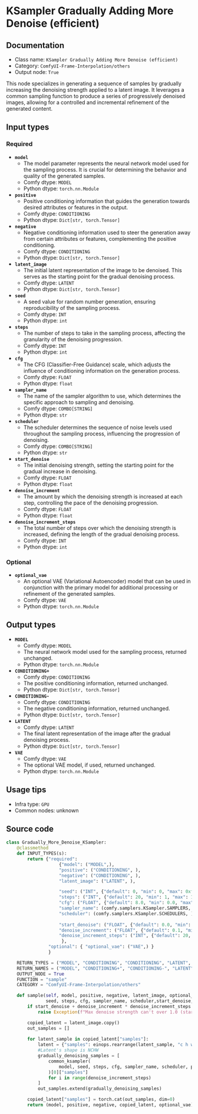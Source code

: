 # KSampler Gradually Adding More Denoise (efficient)
## Documentation
- Class name: `KSampler Gradually Adding More Denoise (efficient)`
- Category: `ComfyUI-Frame-Interpolation/others`
- Output node: `True`

This node specializes in generating a sequence of samples by gradually increasing the denoising strength applied to a latent image. It leverages a common sampling function to produce a series of progressively denoised images, allowing for a controlled and incremental refinement of the generated content.
## Input types
### Required
- **`model`**
    - The model parameter represents the neural network model used for the sampling process. It is crucial for determining the behavior and quality of the generated samples.
    - Comfy dtype: `MODEL`
    - Python dtype: `torch.nn.Module`
- **`positive`**
    - Positive conditioning information that guides the generation towards desired attributes or features in the output.
    - Comfy dtype: `CONDITIONING`
    - Python dtype: `Dict[str, torch.Tensor]`
- **`negative`**
    - Negative conditioning information used to steer the generation away from certain attributes or features, complementing the positive conditioning.
    - Comfy dtype: `CONDITIONING`
    - Python dtype: `Dict[str, torch.Tensor]`
- **`latent_image`**
    - The initial latent representation of the image to be denoised. This serves as the starting point for the gradual denoising process.
    - Comfy dtype: `LATENT`
    - Python dtype: `Dict[str, torch.Tensor]`
- **`seed`**
    - A seed value for random number generation, ensuring reproducibility of the sampling process.
    - Comfy dtype: `INT`
    - Python dtype: `int`
- **`steps`**
    - The number of steps to take in the sampling process, affecting the granularity of the denoising progression.
    - Comfy dtype: `INT`
    - Python dtype: `int`
- **`cfg`**
    - The CFG (Classifier-Free Guidance) scale, which adjusts the influence of conditioning information on the generation process.
    - Comfy dtype: `FLOAT`
    - Python dtype: `float`
- **`sampler_name`**
    - The name of the sampler algorithm to use, which determines the specific approach to sampling and denoising.
    - Comfy dtype: `COMBO[STRING]`
    - Python dtype: `str`
- **`scheduler`**
    - The scheduler determines the sequence of noise levels used throughout the sampling process, influencing the progression of denoising.
    - Comfy dtype: `COMBO[STRING]`
    - Python dtype: `str`
- **`start_denoise`**
    - The initial denoising strength, setting the starting point for the gradual increase in denoising.
    - Comfy dtype: `FLOAT`
    - Python dtype: `float`
- **`denoise_increment`**
    - The amount by which the denoising strength is increased at each step, controlling the pace of the denoising progression.
    - Comfy dtype: `FLOAT`
    - Python dtype: `float`
- **`denoise_increment_steps`**
    - The total number of steps over which the denoising strength is increased, defining the length of the gradual denoising process.
    - Comfy dtype: `INT`
    - Python dtype: `int`
### Optional
- **`optional_vae`**
    - An optional VAE (Variational Autoencoder) model that can be used in conjunction with the primary model for additional processing or refinement of the generated samples.
    - Comfy dtype: `VAE`
    - Python dtype: `torch.nn.Module`
## Output types
- **`MODEL`**
    - Comfy dtype: `MODEL`
    - The neural network model used for the sampling process, returned unchanged.
    - Python dtype: `torch.nn.Module`
- **`CONDITIONING+`**
    - Comfy dtype: `CONDITIONING`
    - The positive conditioning information, returned unchanged.
    - Python dtype: `Dict[str, torch.Tensor]`
- **`CONDITIONING-`**
    - Comfy dtype: `CONDITIONING`
    - The negative conditioning information, returned unchanged.
    - Python dtype: `Dict[str, torch.Tensor]`
- **`LATENT`**
    - Comfy dtype: `LATENT`
    - The final latent representation of the image after the gradual denoising process.
    - Python dtype: `Dict[str, torch.Tensor]`
- **`VAE`**
    - Comfy dtype: `VAE`
    - The optional VAE model, if used, returned unchanged.
    - Python dtype: `torch.nn.Module`
## Usage tips
- Infra type: `GPU`
- Common nodes: unknown


## Source code
```python
class Gradually_More_Denoise_KSampler:
    @classmethod
    def INPUT_TYPES(s):
        return {"required":
                    {"model": ("MODEL",),
                    "positive": ("CONDITIONING", ),
                    "negative": ("CONDITIONING", ),
                    "latent_image": ("LATENT", ),

                    "seed": ("INT", {"default": 0, "min": 0, "max": 0xffffffffffffffff}),
                    "steps": ("INT", {"default": 20, "min": 1, "max": 10000}),
                    "cfg": ("FLOAT", {"default": 8.0, "min": 0.0, "max": 100.0}),
                    "sampler_name": (comfy.samplers.KSampler.SAMPLERS, ),
                    "scheduler": (comfy.samplers.KSampler.SCHEDULERS, ),
                    
                    "start_denoise": ("FLOAT", {"default": 0.0, "min": 0.0, "max": 1.0, "step": 0.01}),
                    "denoise_increment": ("FLOAT", {"default": 0.1, "min": 0.0, "max": 1.0, "step": 0.1}),
                    "denoise_increment_steps": ("INT", {"default": 20, "min": 1, "max": 10000})
                     },
                "optional": { "optional_vae": ("VAE",) }
                }

    RETURN_TYPES = ("MODEL", "CONDITIONING", "CONDITIONING", "LATENT", "VAE", )
    RETURN_NAMES = ("MODEL", "CONDITIONING+", "CONDITIONING-", "LATENT", "VAE", )
    OUTPUT_NODE = True
    FUNCTION = "sample"
    CATEGORY = "ComfyUI-Frame-Interpolation/others"

    def sample(self, model, positive, negative, latent_image, optional_vae, 
               seed, steps, cfg, sampler_name, scheduler,start_denoise, denoise_increment, denoise_increment_steps):
        if start_denoise + denoise_increment * denoise_increment_steps > 1.0:
            raise Exception(f"Max denoise strength can't over 1.0 (start_denoise={start_denoise}, denoise_increment={denoise_increment}, denoise_increment_steps={denoise_increment_steps}")

        copied_latent = latent_image.copy()
        out_samples = []
        
        for latent_sample in copied_latent["samples"]:
            latent = {"samples": einops.rearrange(latent_sample, "c h w -> 1 c h w")}
            #Latent's shape is NCHW
            gradually_denoising_samples = [
                common_ksampler(
                    model, seed, steps, cfg, sampler_name, scheduler, positive, negative, latent, denoise=start_denoise + denoise_increment * i
                )[0]["samples"]
                for i in range(denoise_increment_steps)
            ]
            out_samples.extend(gradually_denoising_samples)

        copied_latent["samples"] = torch.cat(out_samples, dim=0)
        return (model, positive, negative, copied_latent, optional_vae)

```

